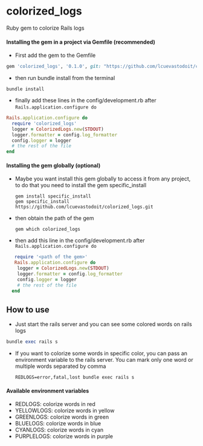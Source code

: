 # colorized_logs
Ruby gem to colorize Rails logs

#### Installing the gem in a project via Gemfile (recommended)
-  First add the gem to the Gemfile
```ruby
gem 'colorized_logs', '0.1.0', git: "https://github.com/lcuevastodoit/colorized_logs.git", branch: 'main'
```
-  then run bundle install from the terminal
```shell
bundle install
```
-  finally add these lines in the config/development.rb after `Rails.application.configure do`

```ruby
Rails.application.configure do
  require 'colorized_logs'
  logger = ColorizedLogs.new(STDOUT)
  logger.formatter = config.log_formatter
  config.logger = logger
  # the rest of the file
end
```

#### Installing the gem globally (optional)
- Maybe you want install this gem globally to access it from any project, to do that you need to install the gem specific_install

  ```shell
  gem install specific_install
  gem specific_install https://github.com/lcuevastodoit/colorized_logs.git
  ```
- then obtain the path of the gem
  ```shell
  gem which colorized_logs
  ```

-  then add this line in the config/development.rb after `Rails.application.configure do`

```ruby
   require '<path of the gem>'
   Rails.application.configure do
    logger = ColorizedLogs.new(STDOUT)
    logger.formatter = config.log_formatter
    config.logger = logger
    # the rest of the file
  end
```

## How to use
-  Just start the rails server and you can see some colored words on rails logs
  ```ruby
  bundle exec rails s
  ```
- If you want to colorize some words in specific color, you can pass an environment variable to the rails server. You can mark only one word or multiple words separated by comma

  ```shell
  REDLOGS=error,fatal,lost bundle exec rails s
  ```
#### Available environment variables
-  REDLOGS: colorize words in red
-  YELLOWLOGS: colorize words in yellow
-  GREENLOGS: colorize words in green
-  BLUELOGS: colorize words in blue
-  CYANLOGS: colorize words in cyan
-  PURPLELOGS: colorize words in purple
